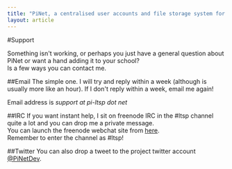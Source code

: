 ```yaml
---
title: "PiNet, a centralised user accounts and file storage system for a Raspberry Pi classroom."
layout: article
---
```


#Support

Something isn't working, or perhaps you just have a general question about PiNet or want a hand adding it to your school?   
Is a few ways you can contact me.   

##Email
The simple one. I will try and reply within a week (although is usually more like an hour). If I don't reply within a week, email me again!

Email address is  *support at pi-ltsp dot net*

##IRC
If you want instant help, I sit on freenode IRC in the #ltsp channel quite a lot and you can drop me a private message.   
You can launch the freenode webchat site from [here](https://webchat.freenode.net/).   
Remember to enter the channel as #ltsp!

##Twitter
You can also drop a tweet to the project twitter account  [@PiNetDev](https://twitter.com/pinetdev).
